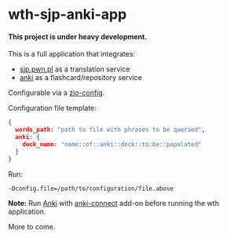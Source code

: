 # wth-sjp-anki-app

#### This project is under heavy development.

This is a full application that integrates:
- [sjp.pwn.pl](https://sjp.pwn.pl/) as a translation service
- [anki](https://apps.ankiweb.net/) as a flashcard/repository service

Configurable via a [zio-config](https://zio.github.io/zio-config/).

Configuration file template:
```json
{
  words_path: "path to file with phrases to be queried",
  anki: {
    deck_name: "name::of::anki::deck::to:be::populated"
  }
}
```

Run:
```
-Dconfig.file=/path/to/configuration/file.above
```

**Note:** Run [Anki](https://apps.ankiweb.net/) with [anki-connect](https://ankiweb.net/shared/info/2055492159) add-on before running the wth application.

More to come.